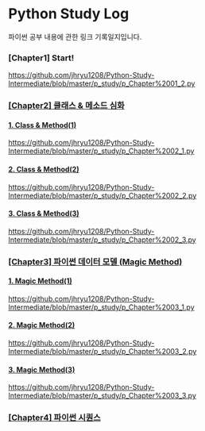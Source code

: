 <h1>Python Study Log</h1>
파이썬 공부 내용에 관한 링크 기록일지입니다.

<h3>[Chapter1] Start!</h3>
<a href = "https://github.com/jhryu1208/Python-Study-Intermediate/blob/master/p_study/p_Chapter%2001_2.py">https://github.com/jhryu1208/Python-Study-Intermediate/blob/master/p_study/p_Chapter%2001_2.py

<h3>[Chapter2] 클래스 & 메소드 심화</h3>

<h4> 1. Class & Method(1) </h4>
<a href = "https://github.com/jhryu1208/Python-Study-Intermediate/blob/master/p_study/p_Chapter%2002_1.py">https://github.com/jhryu1208/Python-Study-Intermediate/blob/master/p_study/p_Chapter%2002_1.py

<h4> 2. Class & Method(2) </h4>
<a href = "https://github.com/jhryu1208/Python-Study-Intermediate/blob/master/p_study/p_Chapter%2002_2.py">https://github.com/jhryu1208/Python-Study-Intermediate/blob/master/p_study/p_Chapter%2002_2.py

<h4> 3. Class & Method(3) </h4>
<a href = "https://github.com/jhryu1208/Python-Study-Intermediate/blob/master/p_study/p_Chapter%2002_3.py">https://github.com/jhryu1208/Python-Study-Intermediate/blob/master/p_study/p_Chapter%2002_3.py

<h3>[Chapter3] 파이썬 데이터 모델 (Magic Method)</h3>

<h4> 1. Magic Method(1) </h4>
<a href = "https://github.com/jhryu1208/Python-Study-Intermediate/blob/master/p_study/p_Chapter%2003_1.py">https://github.com/jhryu1208/Python-Study-Intermediate/blob/master/p_study/p_Chapter%2003_1.py

<h4> 2. Magic Method(2) </h4>
<a href = "https://github.com/jhryu1208/Python-Study-Intermediate/blob/master/p_study/p_Chapter%2003_2.py">https://github.com/jhryu1208/Python-Study-Intermediate/blob/master/p_study/p_Chapter%2003_2.py

<h4> 3. Magic Method(3) </h4>
<a href = "https://github.com/jhryu1208/Python-Study-Intermediate/blob/master/p_study/p_Chapter%2003_3.py">https://github.com/jhryu1208/Python-Study-Intermediate/blob/master/p_study/p_Chapter%2003_3.py

<h3>[Chapter4] 파이썬 시퀀스</h3>
